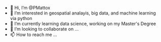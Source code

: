 - 👋 Hi, I’m @PMattox
- 👀 I’m interested in geospatial analayis, big data, and machine learning via python
- 🌱 I’m currently learning data science, working on my Master's Degree
- 💞️ I’m looking to collaborate on ...
- 📫 How to reach me ...

<!---
PMattox/PMattox is a ✨ special ✨ repository because its `README.md` (this file) appears on your GitHub profile.
You can click the Preview link to take a look at your changes.
--->
